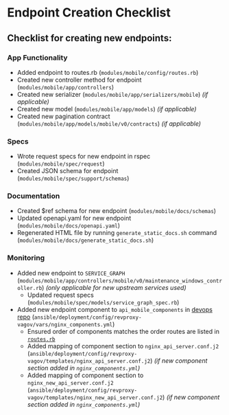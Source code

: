 # Endpoint Creation Checklist
## Checklist for creating new endpoints:
### App Functionality
* Added endpoint to routes.rb (`modules/mobile/config/routes.rb`)
* Created new controller method for endpoint (`modules/mobile/app/controllers`)
* Created new serializer (`modules/mobile/app/serializers/mobile`) _(if applicable)_
* Created new model (`modules/mobile/app/models`) _(if applicable)_
* Created new pagination contract (`modules/mobile/app/models/mobile/v0/contracts`) _(if applicable)_
### Specs
* Wrote request specs for new endpoint in rspec (`modules/mobile/spec/request`)
* Created JSON schema for endpoint (`modules/mobile/spec/support/schemas`)
### Documentation
* Created $ref schema for new endpoint (`modules/mobile/docs/schemas`)
* Updated openapi.yaml for new endpoint (`modules/mobile/docs/openapi.yaml`)
* Regenerated HTML file by running `generate_static_docs.sh` command (`modules/mobile/docs/generate_static_docs.sh`)
### Monitoring
* Added new endpoint to `SERVICE_GRAPH` (`modules/mobile/app/controllers/mobile/v0/maintenance_windows_controller.rb`) _(only applicable for new upstream services used)_
  * Updated request specs (`modules/mobile/spec/models/service_graph_spec.rb`)
* Added new endpoint component to `api_mobile_components` in [devops repo](https://github.com/department-of-veterans-affairs/devops) (`ansible/deployment/config/revproxy-vagov/vars/nginx_components.yml`)
  * Ensured order of components matches the order routes are listed in [`routes.rb`](https://github.com/department-of-veterans-affairs/vets-api/blob/master/modules/mobile/config/routes.rb)
  * Added mapping of component section to `nginx_api_server.conf.j2` (`ansible/deployment/config/revproxy-vagov/templates/nginx_api_server.conf.j2`) _(if new component section added in `nginx_components.yml`)_
  * Added mapping of component section to `nginx_new_api_server.conf.j2` (`ansible/deployment/config/revproxy-vagov/templates/nginx_new_api_server.conf.j2`) _(if new component section added in `nginx_components.yml`)_
